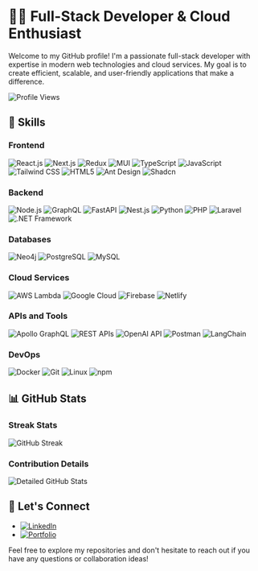 # 👨‍💻 Full-Stack Developer & Cloud Enthusiast

Welcome to my GitHub profile! I'm a passionate full-stack developer with expertise in modern web technologies and cloud services. My goal is to create efficient, scalable, and user-friendly applications that make a difference.

![Profile Views](https://komarev.com/ghpvc/?username=luiscmedina&color=blueviolet)

## 🚀 Skills

### Frontend
![React.js](https://img.shields.io/badge/-React.js-61DAFB?style=flat-square&logo=react&logoColor=black)
![Next.js](https://img.shields.io/badge/-Next.js-000000?style=flat-square&logo=next.js&logoColor=white)
![Redux](https://img.shields.io/badge/-Redux-764ABC?style=flat-square&logo=redux&logoColor=white)
![MUI](https://img.shields.io/badge/-MUI-007FFF?style=flat-square&logo=mui&logoColor=white)
![TypeScript](https://img.shields.io/badge/-TypeScript-3178C6?style=flat-square&logo=typescript&logoColor=white)
![JavaScript](https://img.shields.io/badge/-JavaScript-F7DF1E?style=flat-square&logo=javascript&logoColor=black)
![Tailwind CSS](https://img.shields.io/badge/-Tailwind_CSS-38B2AC?style=flat-square&logo=tailwind-css&logoColor=white)
![HTML5](https://img.shields.io/badge/-HTML5-E34F26?style=flat-square&logo=html5&logoColor=white)
![Ant Design](https://img.shields.io/badge/-Ant_Design-0170FE?style=flat-square&logo=ant-design&logoColor=white)
![Shadcn](https://img.shields.io/badge/-Shadcn-000000?style=flat-square&logo=shadcn&logoColor=white)

### Backend
![Node.js](https://img.shields.io/badge/-Node.js-339933?style=flat-square&logo=node.js&logoColor=white)
![GraphQL](https://img.shields.io/badge/-GraphQL-E10098?style=flat-square&logo=graphql&logoColor=white)
![FastAPI](https://img.shields.io/badge/-FastAPI-009688?style=flat-square&logo=fastapi&logoColor=white)
![Nest.js](https://img.shields.io/badge/-Nest.js-E0234E?style=flat-square&logo=nestjs&logoColor=white)
![Python](https://img.shields.io/badge/-Python-3776AB?style=flat-square&logo=python&logoColor=white)
![PHP](https://img.shields.io/badge/-PHP-777BB4?style=flat-square&logo=php&logoColor=white)
![Laravel](https://img.shields.io/badge/-Laravel-FF2D20?style=flat-square&logo=laravel&logoColor=white)
![.NET Framework](https://img.shields.io/badge/-.NET_Framework-512BD4?style=flat-square&logo=.net&logoColor=white)

### Databases
![Neo4j](https://img.shields.io/badge/-Neo4j-008CC1?style=flat-square&logo=neo4j&logoColor=white)
![PostgreSQL](https://img.shields.io/badge/-PostgreSQL-336791?style=flat-square&logo=postgresql&logoColor=white)
![MySQL](https://img.shields.io/badge/-MySQL-4479A1?style=flat-square&logo=mysql&logoColor=white)

### Cloud Services
![AWS Lambda](https://img.shields.io/badge/-AWS_Lambda-FF9900?style=flat-square&logo=amazon-aws&logoColor=white)
![Google Cloud](https://img.shields.io/badge/-Google_Cloud-4285F4?style=flat-square&logo=google-cloud&logoColor=white)
![Firebase](https://img.shields.io/badge/-Firebase-FFCA28?style=flat-square&logo=firebase&logoColor=black)
![Netlify](https://img.shields.io/badge/-Netlify-00C7B7?style=flat-square&logo=netlify&logoColor=white)

### APIs and Tools
![Apollo GraphQL](https://img.shields.io/badge/-Apollo_GraphQL-311C87?style=flat-square&logo=apollo-graphql&logoColor=white)
![REST APIs](https://img.shields.io/badge/-REST_APIs-009688?style=flat-square&logo=fastapi&logoColor=white)
![OpenAI API](https://img.shields.io/badge/-OpenAI_API-412991?style=flat-square&logo=openai&logoColor=white)
![Postman](https://img.shields.io/badge/-Postman-FF6C37?style=flat-square&logo=postman&logoColor=white)
![LangChain](https://img.shields.io/badge/-LangChain-000000?style=flat-square&logo=chainlink&logoColor=white)

### DevOps
![Docker](https://img.shields.io/badge/-Docker-2496ED?style=flat-square&logo=docker&logoColor=white)
![Git](https://img.shields.io/badge/-Git-F05032?style=flat-square&logo=git&logoColor=white)
![Linux](https://img.shields.io/badge/-Linux-FCC624?style=flat-square&logo=linux&logoColor=black)
![npm](https://img.shields.io/badge/-npm-CB3837?style=flat-square&logo=npm&logoColor=white)

## 📊 GitHub Stats

### Streak Stats
![GitHub Streak](https://github-readme-streak-stats.herokuapp.com/?user=luiscmedina&theme=radical)

### Contribution Details
![Detailed GitHub Stats](https://github-profile-summary-cards.vercel.app/api/cards/profile-details?username=luiscmedina&theme=radical)

## 🤝 Let's Connect

- [![LinkedIn](https://img.shields.io/badge/-LinkedIn-0077B5?style=flat-square&logo=linkedin&logoColor=white)](https://www.linkedin.com/in/jluiscmedina/)
- [![Portfolio](https://img.shields.io/badge/-Portfolio-000000?style=flat-square&logo=react&logoColor=white)](https://luiscmedina.com/)

Feel free to explore my repositories and don't hesitate to reach out if you have any questions or collaboration ideas!